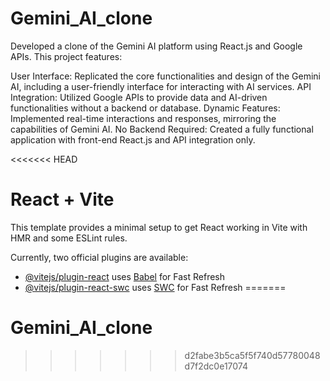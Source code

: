 # Gemini_AI_clone
Developed a clone of the Gemini AI platform using React.js and Google APIs. This project features:

User Interface: Replicated the core functionalities and design of the Gemini AI, including a user-friendly interface for interacting with AI services.
API Integration: Utilized Google APIs to provide data and AI-driven functionalities without a backend or database.
Dynamic Features: Implemented real-time interactions and responses, mirroring the capabilities of Gemini AI.
No Backend Required: Created a fully functional application with front-end React.js and API integration only.

<<<<<<< HEAD
# React + Vite

This template provides a minimal setup to get React working in Vite with HMR and some ESLint rules.

Currently, two official plugins are available:

- [@vitejs/plugin-react](https://github.com/vitejs/vite-plugin-react/blob/main/packages/plugin-react/README.md) uses [Babel](https://babeljs.io/) for Fast Refresh
- [@vitejs/plugin-react-swc](https://github.com/vitejs/vite-plugin-react-swc) uses [SWC](https://swc.rs/) for Fast Refresh
=======
# Gemini_AI_clone
>>>>>>> d2fabe3b5ca5f5f740d57780048d7f2dc0e17074
